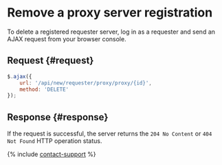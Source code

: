 # Remove a proxy server registration

To delete a registered requester server, log in as a requester and send an AJAX request from your browser console.

## Request {#request}

```js
$.ajax({
    url: '/api/new/requester/proxy/proxy/{id}',
    method: 'DELETE'
});
```

## Response {#response}

If the request is successful, the server returns the `204 No Content` or `404 Not Found` HTTP operation status.

{% include [contact-support](../../guide/_includes/contact-support.md) %}